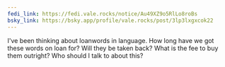 ```yaml
---
fedi_link: https://fedi.vale.rocks/notice/Au49XZ9o5RlLo8roBs
bsky_link: https://bsky.app/profile/vale.rocks/post/3lp3lxgxcok22
---
```


I've been thinking about loanwords in language. How long have we got these words on loan for? Will they be taken back? What is the fee to buy them outright? Who should I talk to about this?
